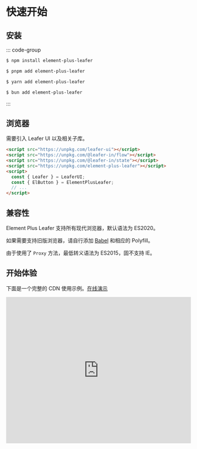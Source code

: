 # 快速开始

## 安装

::: code-group

```sh [npm]
$ npm install element-plus-leafer
```

```sh [pnpm]
$ pnpm add element-plus-leafer
```

```sh [yarn]
$ yarn add element-plus-leafer
```

```sh [bun]
$ bun add element-plus-leafer
```

:::

## 浏览器

需要引入 Leafer UI 以及相关子库。

```html
<script src="https://unpkg.com/leafer-ui"></script>
<script src="https://unpkg.com/@leafer-in/flow"></script>
<script src="https://unpkg.com/@leafer-in/state"></script>
<script src="https://unpkg.com/element-plus-leafer"></script>
<script>
  const { Leafer } = LeaferUI;
  const { ElButton } = ElementPlusLeafer;
  // ...
</script>
```

## 兼容性

Element Plus Leafer 支持所有现代浏览器，默认语法为 ES2020。

如果需要支持旧版浏览器，请自行添加 [Babel](https://babeljs.io) 和相应的 Polyfill。

由于使用了 `Proxy` 方法，最低转义语法为 ES2015，固不支持 IE。

## 开始体验

下面是一个完整的 CDN 使用示例。[在线演示](https://codepen.io/kooriookami/pen/OJeNPLp)

<iframe height="400" width="100%" src="https://codepen.io/kooriookami/embed/OJeNPLp?theme-id=light&default-tab=html,result" frameborder="no"></iframe>
